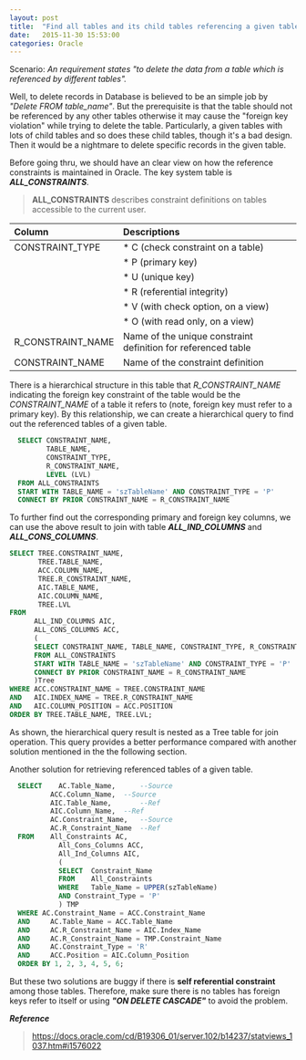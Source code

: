 ```yaml
---
layout: post
title:  "Find all tables and its child tables referencing a given table "
date:   2015-11-30 15:53:00
categories: Oracle
---
```


Scenario: *An requirement states "to delete the data from a table which is referenced by different tables".*

Well, to delete records in Database is believed to be an simple job by *"Delete FROM table_name"*. But the prerequisite is that the table should not be referenced by any other tables otherwise it may cause the "foreign key violation" while trying to delete the table. Particularly, a given tables with lots of child tables and so does these child tables, though it's a bad design. Then it would be a nightmare to delete specific records in the given table.

Before going thru, we should have an clear view on how the reference constraints is maintained in Oracle. The key system table is ***ALL_CONSTRAINTS***.

>**ALL_CONSTRAINTS** describes constraint definitions on tables accessible to the current user.

|   Column           |         Descriptions                                         |
|:-------------------|:-------------------------------------------------------------|
|  CONSTRAINT_TYPE   | * C (check constraint on a table)                            |
|                    | * P (primary key)                                            |
|                    | * U (unique key)                                             |
|                    | * R (referential integrity)                                  |
|                    | * V (with check option, on a view)                           |  
|                    | * O (with read only, on a view)                              |
|  R_CONSTRAINT_NAME | Name of the unique constraint definition for referenced table|
|  CONSTRAINT_NAME   | Name of the constraint definition                            |

There is a hierarchical structure in this table that *R_CONSTRAINT_NAME* indicating the foreign key constraint of the table would be the *CONSTRAINT_NAME* of a table it refers to (note, foreign key must refer to a primary key). By this relationship, we can create a hierarchical query to find out the referenced tables of a given table.

~~~sql
  SELECT CONSTRAINT_NAME,
         TABLE_NAME,
         CONSTRAINT_TYPE,
         R_CONSTRAINT_NAME,
         LEVEL (LVL)
  FROM ALL_CONSTRAINTS
  START WITH TABLE_NAME = 'szTableName' AND CONSTRAINT_TYPE = 'P'
  CONNECT BY PRIOR CONSTRAINT_NAME = R_CONSTRAINT_NAME
~~~

To further find out the corresponding primary and foreign key columns, we can use the above result to join with table ***ALL_IND_COLUMNS*** and ***ALL_CONS_COLUMNS***.

~~~sql
SELECT TREE.CONSTRAINT_NAME,
       TREE.TABLE_NAME,
       ACC.COLUMN_NAME,
       TREE.R_CONSTRAINT_NAME,
       AIC.TABLE_NAME,
       AIC.COLUMN_NAME,
       TREE.LVL
FROM
      ALL_IND_COLUMNS AIC,
      ALL_CONS_COLUMNS ACC,
      (
      SELECT CONSTRAINT_NAME, TABLE_NAME, CONSTRAINT_TYPE, R_CONSTRAINT_NAME, LEVEL LVL
      FROM ALL_CONSTRAINTS
      START WITH TABLE_NAME = 'szTableName' AND CONSTRAINT_TYPE = 'P'
      CONNECT BY PRIOR CONSTRAINT_NAME = R_CONSTRAINT_NAME
      )Tree
WHERE ACC.CONSTRAINT_NAME = TREE.CONSTRAINT_NAME
AND   AIC.INDEX_NAME = TREE.R_CONSTRAINT_NAME
AND   AIC.COLUMN_POSITION = ACC.POSITION
ORDER BY TREE.TABLE_NAME, TREE.LVL;
~~~

As shown, the hierarchical query result is nested as a Tree table for join operation. This query provides a better performance compared with another solution mentioned in the the following section.

Another solution for retrieving referenced tables of a given table.

~~~sql
  SELECT	AC.Table_Name,		--Source
  	      ACC.Column_Name,	--Source
  	      AIC.Table_Name,		--Ref
  	      AIC.Column_Name,	--Ref
  	      AC.Constraint_Name,	--Source
  	      AC.R_Constraint_Name	--Ref
  FROM	  All_Constraints AC,
        	All_Cons_Columns ACC,
        	All_Ind_Columns AIC,
        	(
        	SELECT	Constraint_Name
        	FROM	All_Constraints
        	WHERE	Table_Name = UPPER(szTableName)
        	AND	Constraint_Type = 'P'
        	) TMP
  WHERE	AC.Constraint_Name = ACC.Constraint_Name
  AND	  AC.Table_Name = ACC.Table_Name
  AND	  AC.R_Constraint_Name = AIC.Index_Name
  AND	  AC.R_Constraint_Name = TMP.Constraint_Name
  AND	  AC.Constraint_Type = 'R'
  AND	  ACC.Position = AIC.Column_Position
  ORDER BY 1, 2, 3, 4, 5, 6;
~~~

But these two solutions are buggy if there is **self referential constraint** among those tables. Therefore, make sure there is no tables has foreign keys refer to itself or using ***"ON DELETE CASCADE"*** to avoid the problem.


***Reference***

> <https://docs.oracle.com/cd/B19306_01/server.102/b14237/statviews_1037.htm#i1576022>
